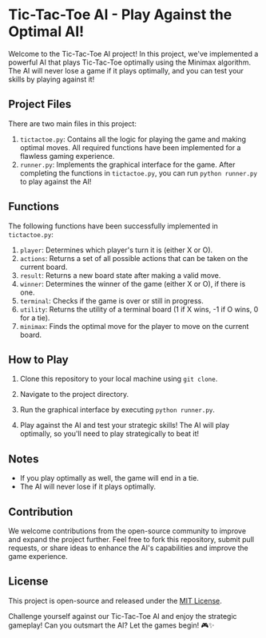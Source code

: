 # Tic-Tac-Toe AI - Play Against the Optimal AI!

Welcome to the Tic-Tac-Toe AI project! In this project, we've implemented a powerful AI that plays Tic-Tac-Toe optimally using the Minimax algorithm. The AI will never lose a game if it plays optimally, and you can test your skills by playing against it!

## Project Files

There are two main files in this project:
1. `tictactoe.py`: Contains all the logic for playing the game and making optimal moves. All required functions have been implemented for a flawless gaming experience.
2. `runner.py`: Implements the graphical interface for the game. After completing the functions in `tictactoe.py`, you can run `python runner.py` to play against the AI!

## Functions

The following functions have been successfully implemented in `tictactoe.py`:

1. `player`: Determines which player's turn it is (either X or O).
2. `actions`: Returns a set of all possible actions that can be taken on the current board.
3. `result`: Returns a new board state after making a valid move.
4. `winner`: Determines the winner of the game (either X or O), if there is one.
5. `terminal`: Checks if the game is over or still in progress.
6. `utility`: Returns the utility of a terminal board (1 if X wins, -1 if O wins, 0 for a tie).
7. `minimax`: Finds the optimal move for the player to move on the current board.

## How to Play

1. Clone this repository to your local machine using `git clone`.

2. Navigate to the project directory.

3. Run the graphical interface by executing `python runner.py`.

4. Play against the AI and test your strategic skills! The AI will play optimally, so you'll need to play strategically to beat it!

## Notes

- If you play optimally as well, the game will end in a tie.
- The AI will never lose if it plays optimally.

## Contribution

We welcome contributions from the open-source community to improve and expand the project further. Feel free to fork this repository, submit pull requests, or share ideas to enhance the AI's capabilities and improve the game experience.

## License

This project is open-source and released under the [MIT License](https://opensource.org/licenses/MIT).

Challenge yourself against our Tic-Tac-Toe AI and enjoy the strategic gameplay! Can you outsmart the AI? Let the games begin! 🎮✨

